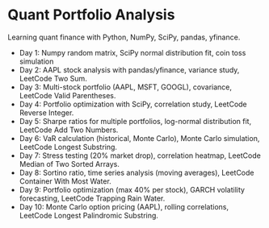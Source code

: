 # Quant Portfolio Analysis
Learning quant finance with Python, NumPy, SciPy, pandas, yfinance.
- Day 1: Numpy random matrix, SciPy normal distribution fit, coin toss simulation
- Day 2: AAPL stock analysis with pandas/yfinance, variance study, LeetCode Two Sum.
- Day 3: Multi-stock portfolio (AAPL, MSFT, GOOGL), covariance, LeetCode Valid Parentheses.
- Day 4: Portfolio optimization with SciPy, correlation study, LeetCode Reverse Integer.
- Day 5: Sharpe ratios for multiple portfolios, log-normal distribution fit, LeetCode Add Two Numbers.
- Day 6: VaR calculation (historical, Monte Carlo), Monte Carlo simulation, LeetCode Longest Substring.
- Day 7: Stress testing (20% market drop), correlation heatmap, LeetCode Median of Two Sorted Arrays.
- Day 8: Sortino ratio, time series analysis (moving averages), LeetCode Container With Most Water.
- Day 9: Portfolio optimization (max 40% per stock), GARCH volatility forecasting, LeetCode Trapping Rain Water.
- Day 10: Monte Carlo option pricing (AAPL), rolling correlations, LeetCode Longest Palindromic Substring.